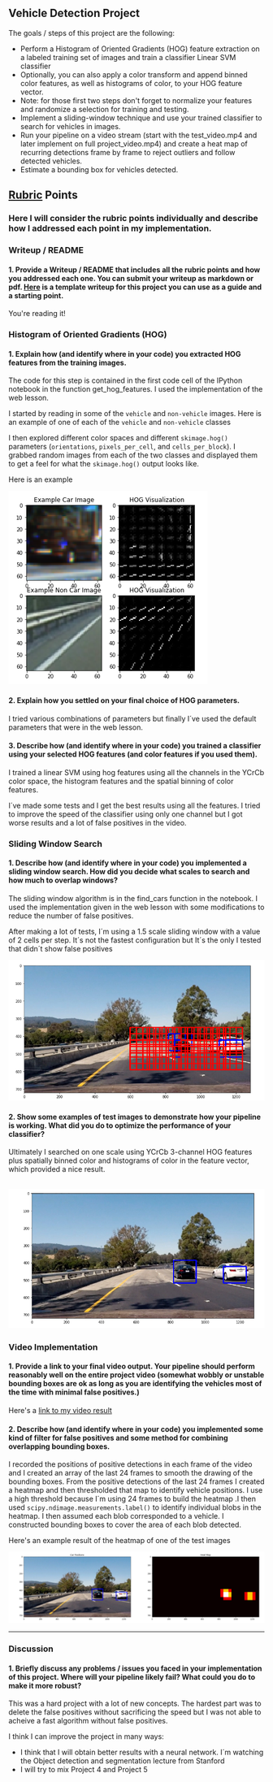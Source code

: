 

## Vehicle Detection Project

The goals / steps of this project are the following:

* Perform a Histogram of Oriented Gradients (HOG) feature extraction on a labeled training set of images and train a classifier Linear SVM classifier
* Optionally, you can also apply a color transform and append binned color features, as well as histograms of color, to your HOG feature vector. 
* Note: for those first two steps don't forget to normalize your features and randomize a selection for training and testing.
* Implement a sliding-window technique and use your trained classifier to search for vehicles in images.
* Run your pipeline on a video stream (start with the test_video.mp4 and later implement on full project_video.mp4) and create a heat map of recurring detections frame by frame to reject outliers and follow detected vehicles.
* Estimate a bounding box for vehicles detected.

[//]: # (Image References)
[image1]: ./output_images/hog.png
[image2]: ./output_images/grid.png
[image3]: ./output_images/bounding.png
[image4]: ./output_images/heatmap.png
[video1]: ./project_video_ouput.mp4

## [Rubric](https://review.udacity.com/#!/rubrics/513/view) Points
### Here I will consider the rubric points individually and describe how I addressed each point in my implementation.  

### Writeup / README

#### 1. Provide a Writeup / README that includes all the rubric points and how you addressed each one.  You can submit your writeup as markdown or pdf.  [Here](https://github.com/udacity/CarND-Vehicle-Detection/blob/master/writeup_template.md) is a template writeup for this project you can use as a guide and a starting point.  

You're reading it!

### Histogram of Oriented Gradients (HOG)

#### 1. Explain how (and identify where in your code) you extracted HOG features from the training images.

The code for this step is contained in the first code cell of the IPython notebook in the function get_hog_features. I used the implementation of the web lesson.  

I started by reading in some of the `vehicle` and `non-vehicle` images.  Here is an example of one of each of the `vehicle` and `non-vehicle` classes

I then explored different color spaces and different `skimage.hog()` parameters (`orientations`, `pixels_per_cell`, and `cells_per_block`).  I grabbed random images from each of the two classes and displayed them to get a feel for what the `skimage.hog()` output looks like.

Here is an example

![alt text][image1]


#### 2. Explain how you settled on your final choice of HOG parameters.

I tried various combinations of parameters but finally I´ve used the default parameters that were in the web lesson.

#### 3. Describe how (and identify where in your code) you trained a classifier using your selected HOG features (and color features if you used them).

I trained a linear SVM using hog features using all the channels in the YCrCb color space, the histogram features and the spatial binning of color features.

I´ve made some tests and I get the best results using all the features. I tried to improve the speed of the classifier using only one channel but I got worse results and a lot of false positives in the video.

### Sliding Window Search

#### 1. Describe how (and identify where in your code) you implemented a sliding window search.  How did you decide what scales to search and how much to overlap windows?

The sliding window algorithm is in the find_cars function in the notebook. I used the implementation given in the web lesson with some modifications to reduce the number of false positives.

After making a lot of tests, I´m using a 1.5 scale sliding window with a value of 2 cells per step. It´s not the fastest configuration but It´s the only I tested that didn´t show false positives

![alt text][image2]

#### 2. Show some examples of test images to demonstrate how your pipeline is working.  What did you do to optimize the performance of your classifier?

Ultimately I searched on one scale using YCrCb 3-channel HOG features plus spatially binned color and histograms of color in the feature vector, which provided a nice result.  

![alt text][image3]
---

### Video Implementation

#### 1. Provide a link to your final video output.  Your pipeline should perform reasonably well on the entire project video (somewhat wobbly or unstable bounding boxes are ok as long as you are identifying the vehicles most of the time with minimal false positives.)
Here's a [link to my video result](./project_video_output.mp4)


#### 2. Describe how (and identify where in your code) you implemented some kind of filter for false positives and some method for combining overlapping bounding boxes.

I recorded the positions of positive detections in each frame of the video and I created an array of the last 24 frames to smooth the drawing of the bounding boxes. From the positive detections of the last 24 frames I created a heatmap and then thresholded that map to identify vehicle positions. I use a high threshold because I´m using 24 frames to build the heatmap .I then used `scipy.ndimage.measurements.label()` to identify individual blobs in the heatmap.  I then assumed each blob corresponded to a vehicle.  I constructed bounding boxes to cover the area of each blob detected.  

Here's an example result of the heatmap of one of the test images 

![alt text][image4]

---

### Discussion

#### 1. Briefly discuss any problems / issues you faced in your implementation of this project.  Where will your pipeline likely fail?  What could you do to make it more robust?

This was a hard project with a lot of new concepts. The hardest part was to delete the false positives without sacrificing the speed but I was not able to acheive a fast algorithm without false positives.

I think I can improve the project in many ways:
* I think that I will obtain better results with a neural network. I´m watching the Object detection and segmentation lecture from Stanford
* I will try to mix Project 4 and Project 5

